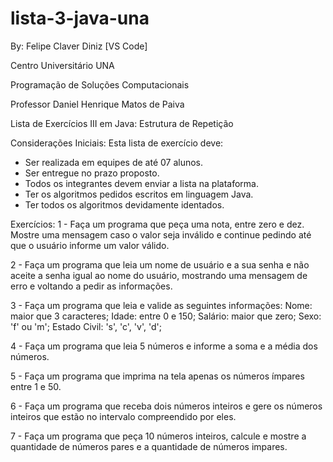 # lista-3-java-una
By: Felipe Claver Diniz [VS Code]

Centro Universitário UNA

Programação de Soluções Computacionais

Professor Daniel Henrique Matos de Paiva

Lista de Exercícios III em Java: Estrutura de Repetição

Considerações Iniciais:
Esta lista de exercício deve:
- Ser realizada em equipes de até 07 alunos.
- Ser entregue no prazo proposto.
- Todos os integrantes devem enviar a lista na plataforma.
- Ter os algoritmos pedidos escritos em linguagem Java.
- Ter todos os algoritmos devidamente identados.

Exercícios: 1 - Faça um programa que peça uma nota, entre zero e dez. Mostre uma mensagem caso o valor seja inválido e continue pedindo até que o usuário informe um valor válido.

2 - Faça um programa que leia um nome de usuário e a sua senha e não aceite a senha igual ao nome do usuário, mostrando uma mensagem de erro e voltando a pedir as informações.

3 - Faça um programa que leia e valide as seguintes informações:
Nome: maior que 3 caracteres;
Idade: entre 0 e 150;
Salário: maior que zero;
Sexo: 'f' ou 'm';
Estado Civil: 's', 'c', 'v', 'd';

4 - Faça um programa que leia 5 números e informe a soma e a média dos números.

5 - Faça um programa que imprima na tela apenas os números ímpares entre 1 e 50.

6 - Faça um programa que receba dois números inteiros e gere os números inteiros que estão no intervalo compreendido por eles.

7 - Faça um programa que peça 10 números inteiros, calcule e mostre a quantidade de números pares e a quantidade de números impares.
